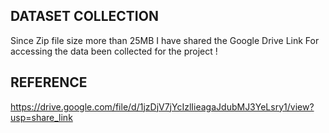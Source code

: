 ****DATASET COLLECTION****
----------------------------
Since Zip file size more than 25MB I have shared the Google Drive Link For accessing the data been collected for the project !

****REFERENCE****
------------------------
https://drive.google.com/file/d/1jzDjV7jYcIzlIieagaJdubMJ3YeLsry1/view?usp=share_link
